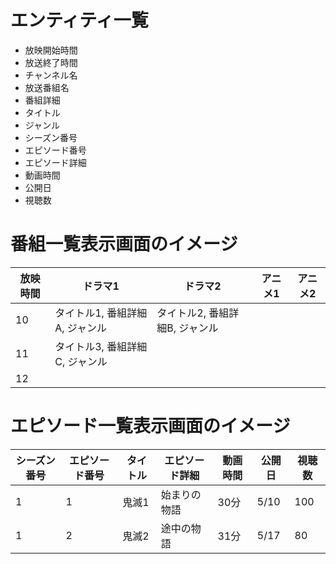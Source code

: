 # エンティティ一覧
- 放映開始時間
- 放送終了時間
- チャンネル名
- 放送番組名
- 番組詳細
- タイトル
- ジャンル
- シーズン番号
- エピソード番号
- エピソード詳細
- 動画時間
- 公開日
- 視聴数

# 番組一覧表示画面のイメージ

|放映時間|ドラマ1|ドラマ2|アニメ1|アニメ2|
| ---- | ---- | ---- | ---- | ---- | 
|10|タイトル1, 番組詳細A, ジャンル|タイトル2, 番組詳細B, ジャンル|
|11|タイトル3, 番組詳細C, ジャンル
|12|

# エピソード一覧表示画面のイメージ
|シーズン番号|エピソード番号|タイトル|エピソード詳細|動画時間|公開日|視聴数|
| ---- | ---- | ---- | ---- | ---- | ---- | ---- 
|1|1|鬼滅1|始まりの物語|30分|5/10|100|
|1|2|鬼滅2|途中の物語|31分|5/17|80|

